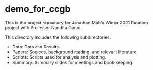 # demo_for_ccgb

This is the project repository for Jonathan Mah's Winter 2021 Rotation project with Professor Nandita Garud.

This directory includes the following subdirectories:

* Data: Data and Results.
* Papers: Sources, background reading, and relevant literature.
* Scripts: Scripts used for analysis and plotting.
* Summary: Summary slides for meetings and book-keeping.
